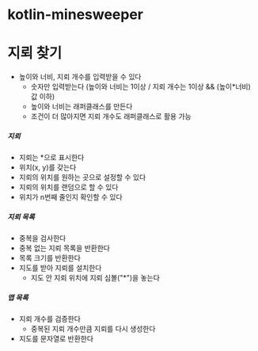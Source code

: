 # kotlin-minesweeper
# 지뢰 찾기

- 높이와 너비, 지뢰 개수를 입력받을 수 있다
    - 숫자만 입력받는다 (높이와 너비는 1이상 / 지뢰 개수는 1이상 && (높이*너비)값 이하)
    - 높이와 너비는 래퍼클래스를 만든다
    - 조건이 더 많아지면 지뢰 개수도 래퍼클래스로 활용 가능

##### 지뢰
- 지뢰는 *으로 표시한다
- 위치(x, y)를 갖는다
- 지뢰의 위치를 원하는 곳으로 설정할 수 있다
- 지뢰의 위치를 랜덤으로 할 수 있다
- 위치가 n번째 줄인지 확인할 수 있다
  
##### 지뢰 목록  
- 중복을 검사한다
- 중복 없는 지뢰 목록을 반환한다
- 목록 크기를 반환한다
- 지도를 받아 지뢰를 설치한다
    - 지도 안 지뢰 위치에 지뢰 심볼("*")을 놓는다

##### 맵 목록
- 지뢰 개수를 검증한다
    - 중복된 지뢰 개수만큼 지뢰를 다시 생성한다
- 지도를 문자열로 반환한다



